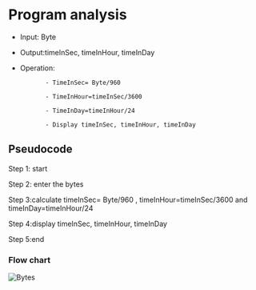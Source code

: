 # Program analysis

* Input: Byte 

* Output:timeInSec, timeInHour, timeInDay

* Operation:

             - TimeInSec= Byte/960

             - TimeInHour=timeInSec/3600
  
             - TimeInDay=timeInHour/24
 
             - Display timeInSec, timeInHour, timeInDay

## Pseudocode 

Step 1: start

Step 2: enter the bytes

Step 3:calculate timeInSec= Byte/960 , timeInHour=timeInSec/3600 and timeInDay=timeInHour/24

Step 4:display timeInSec, timeInHour, timeInDay

Step 5:end

### Flow chart

![Bytes](https://github.com/SWEG-2015EC-Batch/Free-Thinkers/assets/149406171/aab547eb-8290-44ef-8026-884c612e9f0f)

